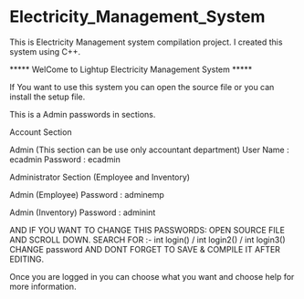 # Electricity_Management_System
This is Electricity Management system compilation project. I created this system using C++.

***** WelCome to Lightup Electricity Management System *****

If You want to use this system you can open the source file or 
you can install the setup file.

This is a Admin passwords in sections.

Account Section 

Admin (This section can be use only accountant department)
User Name : ecadmin
Password  : ecadmin

Administrator Section (Employee and Inventory)

Admin (Employee)
Password : adminemp

Admin (Inventory)
Password : adminint



AND IF YOU WANT TO CHANGE THIS PASSWORDS:
OPEN SOURCE FILE AND SCROLL DOWN. 
SEARCH FOR :- int login() / int login2() / int login3()
CHANGE password AND DONT FORGET TO SAVE & COMPILE IT AFTER EDITING.

Once you are logged in you can choose what you want and choose help 
for more information.
